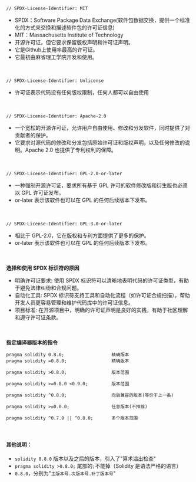 ```
// SPDX-License-Identifier: MIT
```
- SPDX：Software Package Data Exchange(软件包数据交换，提供一个标准化的方式来交换和描述软件包的许可证信息)
- MIT：Massachusetts Institute of Technology
- 开源许可证，但它要求保留版权声明和许可证声明。
- 它是Github上使用率最高的许可证。
- 它最初由麻省理工学院开发和使用。

　

```
// SPDX-License-Identifier: Unlicense
```
- 许可证表示代码没有任何版权限制，任何人都可以自由使用

　

```
// SPDX-License-Identifier: Apache-2.0
```
- 一个宽松的开源许可证，允许用户自由使用、修改和分发软件，同时提供了对贡献者的保护。
- 它要求对源代码的修改和分发包括原始许可证和版权声明，以及任何修改的说明。Apache 2.0 也提供了专利权利的保障。

　

```
// SPDX-License-Identifier: GPL-2.0-or-later
```
- 一种强制开源许可证，要求所有基于 GPL 许可的软件修改版和衍生版也必须以 GPL 许可证发布。
- or-later 表示该软件也可以在 GPL 的任何后续版本下发布。

　

```
// SPDX-License-Identifier: GPL-3.0-or-later
```
- 相比于 GPL-2.0，它在版权和专利方面提供了更多的保护。
- or-later 表示该软件也可以在 GPL 的任何后续版本下发布。

　

**选择和使用 SPDX 标识符的原因**
- 明确许可证要求: 使用 SPDX 标识符可以清晰地表明代码的许可证类型，有助于避免法律纠纷和合规问题。
- 自动化工具: SPDX 标识符支持工具和自动化流程（如许可证合规扫描），帮助开发人员更容易管理和维护代码库中的许可证信息。
- 项目标准: 在开源项目中，明确的许可证声明是良好的实践，有助于社区理解和遵守许可证条款。

　

**指定编译器版本的指令**
```
pragma solidity 0.8.0;                  精确版本
pragma solidity =0.8.0;                 精确版本
```
```
pragma solidity >0.8.0;                 版本范围
```
```
pragma solidity >=0.8.0 <0.9.0;         版本范围
```
```
pragma solidity ^0.8.0;                 向后兼容的版本(等价于上一条)
```
```
pragma solidity >=0.0.0;                任意版本(不推荐)
```
```
pragma solidity ^0.7.0 || ^0.8.0;       多个版本范围
```

　

#### 其他说明：
- ```solidity 0.8.0``` 版本以及之后的版本，引入了"算术溢出检查"
- ```pragma solidity >0.8.0;``` 尾部的```;```不能掉（Solidity 是语法严格的语言）
- ```0.8.0```，分别为"```主版本号.次版本号.补丁版本号```"








